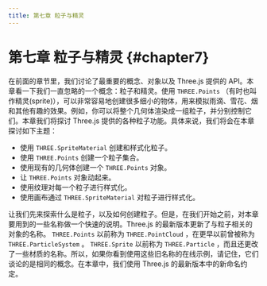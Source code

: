 ```yaml
---
title: 第七章 粒子与精灵
---
```

# 第七章 粒子与精灵 {#chapter7}

在前面的章节里，我们讨论了最重要的概念、对象以及 Three.js 提供的 API。本章看一下我们一直忽略的一个概念：粒子和精灵。使用 `THREE.Points` （有时也叫作精灵(sprite)），可以非常容易地创建很多细小的物体，用来模拟雨滴、雪花、烟和其他有趣的效果。例如，你可以将整个几何体渲染成一组粒子，并分别控制它们。本章我们将探讨 Three.js 提供的各种粒子功能。具体来说，我们将会在本章探讨如下主题：

* 使用 `THREE.SpriteMaterial` 创建和样式化粒子。
* 使用 `THREE.Points` 创建一个粒子集合。
* 使用现有的几何体创建一个 `THREE.Points` 对象。
* 让 `THREE.Points` 对象动起来。
* 使用纹理对每一个粒子进行样式化。
* 使用画布通过 `THREE.SpriteMaterial` 对粒子进行样式化。

让我们先来探索什么是粒子，以及如何创建粒子。但是，在我们开始之前，对本章要用到的一些名称做一个快速的说明。Three.js 的最新版本更新了与粒子相关的对象的名称。 `THREE.Points` 以前称为 `THREE.PointCloud` ，在更早以前曾被称为 `THREE.ParticleSystem` 。 `THREE.Sprite` 以前称为 `THREE.Particle` ，而且还更改了一些材质的名称。所以，如果你看到使用这些旧名称的在线示例，请记住，它们谈论的是相同的概念。在本章中，我们使用 Three.js 的最新版本中的新命名约定。
